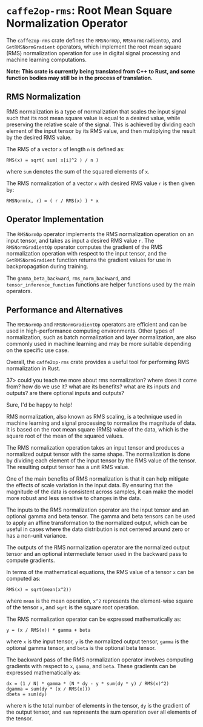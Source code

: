 # `caffe2op-rms`: Root Mean Square Normalization Operator

The `caffe2op-rms` crate defines the `RMSNormOp`,
`RMSNormGradientOp`, and `GetRMSNormGradient`
operators, which implement the root mean square
(RMS) normalization operation for use in digital
signal processing and machine learning
computations.

**Note: This crate is currently being translated from C++ to Rust, and some function bodies may still be in the process of translation.**

## RMS Normalization

RMS normalization is a type of normalization that
scales the input signal such that its root mean
square value is equal to a desired value, while
preserving the relative scale of the signal. This
is achieved by dividing each element of the input
tensor by its RMS value, and then multiplying the
result by the desired RMS value.

The RMS of a vector `x` of length `n` is defined
as:

```
RMS(x) = sqrt( sum( x[i]^2 ) / n )
```

where `sum` denotes the sum of the squared
elements of `x`.

The RMS normalization of a vector `x` with desired
RMS value `r` is then given by:

```
RMSNorm(x, r) = ( r / RMS(x) ) * x
```

## Operator Implementation

The `RMSNormOp` operator implements the RMS
normalization operation on an input tensor, and
takes as input a desired RMS value `r`. The
`RMSNormGradientOp` operator computes the gradient
of the RMS normalization operation with respect to
the input tensor, and the `GetRMSNormGradient`
function returns the gradient values for use in
backpropagation during training.

The `gamma_beta_backward`, `rms_norm_backward`,
and `tensor_inference_function` functions are
helper functions used by the main operators.

## Performance and Alternatives

The `RMSNormOp` and `RMSNormGradientOp` operators
are efficient and can be used in high-performance
computing environments. Other types of
normalization, such as batch normalization and
layer normalization, are also commonly used in
machine learning and may be more suitable
depending on the specific use case.

Overall, the `caffe2op-rms` crate provides
a useful tool for performing RMS normalization in
Rust.

37> could you teach me more about rms
normalization? where does it come from? how do we
use it? what are its benefits? what are its inputs
and outputs? are there optional inputs and
outputs?

Sure, I'd be happy to help!

RMS normalization, also known as RMS scaling, is
a technique used in machine learning and signal
processing to normalize the magnitude of data. It
is based on the root mean square (RMS) value of
the data, which is the square root of the mean of
the squared values.

The RMS normalization operation takes an input
tensor and produces a normalized output tensor
with the same shape. The normalization is done by
dividing each element of the input tensor by the
RMS value of the tensor. The resulting output
tensor has a unit RMS value.

One of the main benefits of RMS normalization is
that it can help mitigate the effects of scale
variation in the input data. By ensuring that the
magnitude of the data is consistent across
samples, it can make the model more robust and
less sensitive to changes in the data.

The inputs to the RMS normalization operator are
the input tensor and an optional gamma and beta
tensor. The gamma and beta tensors can be used to
apply an affine transformation to the normalized
output, which can be useful in cases where the
data distribution is not centered around zero or
has a non-unit variance.

The outputs of the RMS normalization operator are
the normalized output tensor and an optional
intermediate tensor used in the backward pass to
compute gradients.

In terms of the mathematical equations, the RMS
value of a tensor `x` can be computed as:

```
RMS(x) = sqrt(mean(x^2))
```

where `mean` is the mean operation, `x^2`
represents the element-wise square of the tensor
`x`, and `sqrt` is the square root operation.

The RMS normalization operator can be expressed
mathematically as:

```
y = (x / RMS(x)) * gamma + beta
```

where `x` is the input tensor, `y` is the
normalized output tensor, `gamma` is the optional
gamma tensor, and `beta` is the optional beta
tensor.

The backward pass of the RMS normalization
operator involves computing gradients with respect
to `x`, `gamma`, and `beta`. These gradients can
be expressed mathematically as:

```
dx = (1 / N) * gamma * (N * dy - y * sum(dy * y) / RMS(x)^2)
dgamma = sum(dy * (x / RMS(x)))
dbeta = sum(dy)
```

where `N` is the total number of elements in the
tensor, `dy` is the gradient of the output tensor,
and `sum` represents the sum operation over all
elements of the tensor.
